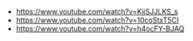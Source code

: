 - https://www.youtube.com/watch?v=KjjSJJLKS_s
- https://www.youtube.com/watch?v=10coStxT5CI
- https://www.youtube.com/watch?v=h4ocFY-BJAQ
